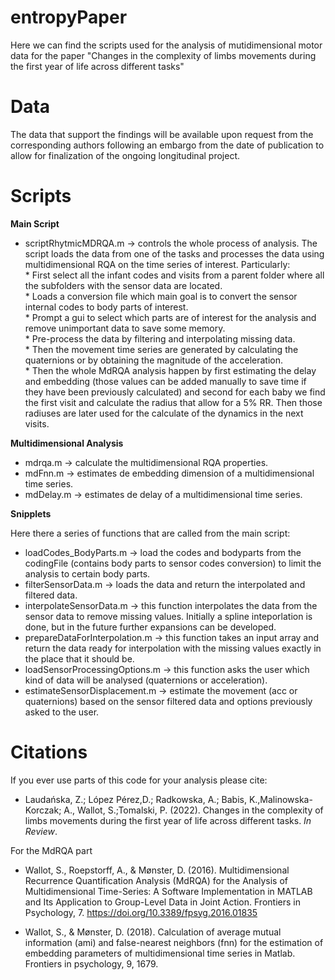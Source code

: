 # entropyPaper

Here we can find the scripts used for the analysis of mutidimensional motor data for the paper "Changes in the complexity of limbs movements during the first year of life across different tasks"


# Data
The data that support the findings will be available upon request from the corresponding authors following an embargo from the date of publication to allow for finalization of the ongoing longitudinal project. 

# Scripts

**Main Script**

- scriptRhytmicMDRQA.m -> controls the whole process of analysis. The script loads the data from one of the tasks and processes the data using multidimensional RQA on the time series of interest. Particularly: \
      * First select all the infant codes and visits from a parent folder where all the subfolders with the sensor data are located. \
      * Loads a conversion file which main goal is to convert the sensor internal codes to body parts of interest.\
      * Prompt a gui to select which parts are of interest for the analysis and remove unimportant data to save some memory.\
      * Pre-process the data by filtering and interpolating missing data.\
      * Then the movement time series are generated by calculating the quaternions or by obtaining the magnitude of the acceleration. \
      * Then the whole MdRQA analysis happen by first estimating the delay and embedding (those values can be added manually to save time if they have been previously calculated) and second for each baby we find the first visit and calculate the radius that allow for a 5% RR. Then those radiuses are later used for the calculate of the dynamics in the next visits.

**Multidimensional Analysis**

- mdrqa.m -> calculate the multidimensional RQA properties.
- mdFnn.m -> estimates de embedding dimension of a multidimensional time series.
- mdDelay.m -> estimates de delay of a multidimensional time series.

**Snipplets**

Here there a series of functions that are called from the main script:

- loadCodes_BodyParts.m -> load the codes and bodyparts from the codingFile (contains body parts to sensor codes conversion) to limit the analysis to certain body parts. 
- filterSensorData.m -> loads the data and return the interpolated and filtered data.
- interpolateSensorData.m -> this function interpolates the data from the sensor data to remove missing values. Initially a spline inteporlation is done, but in the future further expansions can be developed. 
- prepareDataForInterpolation.m -> this function takes an input array and return the data ready for interpolation with the missing values exactly in the place that it should be. 
- loadSensorProcessingOptions.m -> this function asks the user which kind of data will be analysed (quaternions or acceleration).
- estimateSensorDisplacement.m ->  estimate the movement (acc or quaternions) based on the sensor filtered data and options previously asked to the user.

# Citations

If you ever use parts of this code for your analysis please cite:

- Laudańska, Z.; López Pérez,D.; Radkowska, A.; Babis, K.,Malinowska-Korczak; A., Wallot, S.;Tomalski, P. (2022). Changes in the complexity of limbs movements during the first year of life across different tasks. _In Review_.

For the MdRQA part

- Wallot, S., Roepstorff, A., & Mønster, D. (2016). Multidimensional Recurrence Quantification Analysis (MdRQA) for the Analysis of Multidimensional Time-Series: A Software Implementation in MATLAB and Its Application to Group-Level Data in Joint Action. Frontiers in Psychology, 7. https://doi.org/10.3389/fpsyg.2016.01835 

- Wallot, S., & Mønster, D. (2018). Calculation of average mutual information (ami) and false-nearest neighbors (fnn) for the estimation of embedding parameters of multidimensional time series in Matlab. Frontiers in psychology, 9, 1679.
